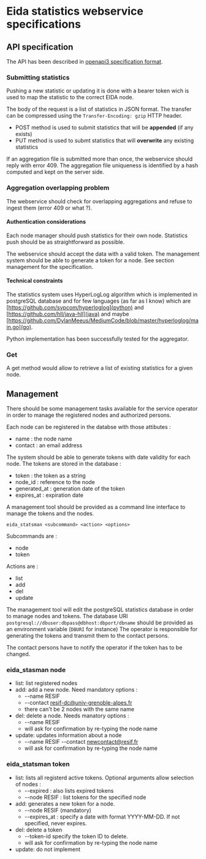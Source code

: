 # Eida statistics webservice specifications

## API specification

The API has been described in [openapi3 specification format](./ingestor_openapi3.yaml).


### Submitting statistics
Pushing a new statistic or updating it is done with a bearer token wich is used to map the statistic to the correct EIDA node.

The body of the request is a list of statistics in JSON format. The transfer can be compressed using the `Transfer-Encoding: gzip` HTTP header.

- POST method is used to submit statistics that will be **appended** (if any exists)
- PUT method is used to submt statistics that will **overwrite** any existing statistics

If an aggregation file is submitted more than once, the webservice should reply with error 409. The aggregation file uniqueness is identified by a hash computed and kept on the server side.

### Aggregation overlapping problem

The webservice should check for overlapping aggregations and refuse to ingest them (error 409 or what ?).

#### Authentication considerations

Each node manager should push statistics for their own node. Statistics push should be as straightforward as possible.

The webservice should accept the data with a valid token. The management system should be able to generate a token for a node. See section management for the specification.

#### Technical constraints

The statistics system uses HyperLogLog algorithm which is implemented in postgreSQL database and for few languages (as far as I know) which are [https://github.com/svpcom/hyperloglog](python) and [https://github.com/hll/java-hll](java) and maybe [https://github.com/DylanMeeus/MediumCode/blob/master/hyperloglog/main.go](go).

Python implementation has been successfully tested for the aggregator.

### Get

A get method would allow to retrieve a list of existing statistics for a given node.

## Management

There should be some management tasks available for the service operator in order to manage the registered nodes and authorized persons.

Each node can be registered in the databse with those attibutes :

  - name : the node name
  - contact : an email address

The system should be able to generate tokens with date validity for each node. The tokens are stored in the database :

  - token : the token as a string
  - node_id : reference to the node
  - generated_at : generation date of the token
  - expires_at : expiration date
  
A management tool should be provided as a command line interface to manage the tokens and the nodes.

    eida_statsman <subcommand> <action> <options>

Subcommands are :

  - node
  - token
  
Actions are :

  - list
  - add
  - del
  - update
  
The management tool will edit the postgreSQL statistics database in order to manage nodes and tokens. The database URI `postgresql://dbuser:dbpass@dbhost:dbport/dbname` should be provided as an environment variable (`DBURI` for instance)
The operator is responsible for generating the tokens and transmit them to the contact persons.

The contact persons have to notify the operator if the token has to be changed.


  
### eida_stasman node

   - list: list registered nodes
   - add: add a new node. Need mandatory options :
     - --name RESIF
     - --contact resif-dc@univ-grenoble-alpes.fr
     - there can't be 2 nodes with the same name
   - del: delete a node. Needs manatory options :
     - --name RESIF
     - will ask for confirmation by re-typing the node name
   - update: updates information about a node
     - --name RESIF --contact newcontact@resif.fr
     - will ask for confirmation by re-typing the node name
     
### eida_statsman token

  - list: lists all registerd active tokens. Optional arguments allow selection of nodes :
    - --expired : also lists expired tokens
    - --node RESIF : list tokens for the specified node
  - add: generates a new token for a node.
    - --node RESIF (mandatory)
    - --expires_at : specify a date with format YYYY-MM-DD. If not specified, never expires.
  - del: delete a token
    - --token-id specify the token ID to delete.
     - will ask for confirmation by re-typing the node name
  - update: do not implement 


